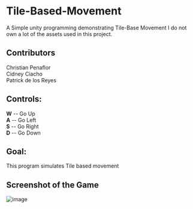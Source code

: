 # Tile-Based-Movement
A Simple unity programming demonstrating Tile-Base Movement
I do not own a lot of the assets used in this project. 

## Contributors
Christian Penaflor <br />
Cidney Ciacho <br />
Patrick de los Reyes

## Controls:
**W** -- Go Up <br />
**A** -- Go Left <br />
**S** -- Go Right <br />
**D** -- Go Down <br />

## Goal:
This program simulates Tile based movement <br />
 


## Screenshot of the Game
![image](https://user-images.githubusercontent.com/42732095/180643419-3eecd35a-ec15-4813-a852-91f912c2d614.png)
